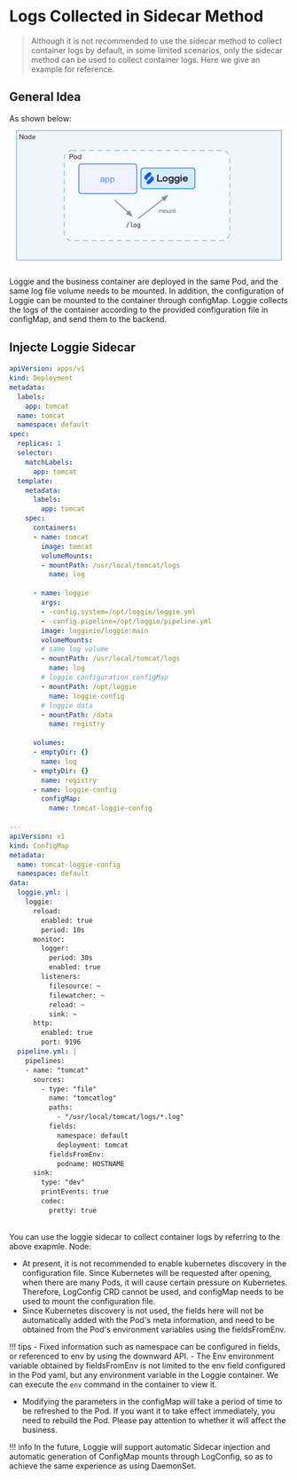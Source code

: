 # Logs Collected in Sidecar Method

> Although it is not recommended to use the sidecar method to collect container logs by default, in some limited scenarios, only the sidecar method can be used to collect container logs. Here we give an example for reference.  

## General Idea

As shown below:
![](imgs/sidecar-collect.png)
 
Loggie and the business container are deployed in the same Pod, and the same log file volume needs to be mounted. In addition, the configuration of Loggie can be mounted to the container through configMap. Loggie collects the logs of the container according to the provided configuration file in configMap, and send them to the backend.

## Injecte Loggie Sidecar

```yaml
apiVersion: apps/v1
kind: Deployment
metadata:
  labels:
    app: tomcat
  name: tomcat
  namespace: default
spec:
  replicas: 1
  selector:
    matchLabels:
      app: tomcat
  template:
    metadata:
      labels:
        app: tomcat
    spec:
      containers:
      - name: tomcat
        image: tomcat
        volumeMounts:
        - mountPath: /usr/local/tomcat/logs
          name: log

      - name: loggie
        args:
        - -config.system=/opt/loggie/loggie.yml
        - -config.pipeline=/opt/loggie/pipeline.yml
        image: loggieio/loggie:main
        volumeMounts:
        # same log volume
        - mountPath: /usr/local/tomcat/logs
          name: log
        # loggie configuration configMap
        - mountPath: /opt/loggie
          name: loggie-config
        # loggie data
        - mountPath: /data
          name: registry

      volumes:
      - emptyDir: {}
        name: log
      - emptyDir: {}
        name: registry
      - name: loggie-config
        configMap:
          name: tomcat-loggie-config

---
apiVersion: v1
kind: ConfigMap
metadata:
  name: tomcat-loggie-config
  namespace: default
data:
  loggie.yml: |
    loggie:
      reload:
        enabled: true
        period: 10s
      monitor:
        logger:
          period: 30s
          enabled: true
        listeners:
          filesource: ~
          filewatcher: ~
          reload: ~
          sink: ~
      http:
        enabled: true
        port: 9196
  pipeline.yml: |
    pipelines:
    - name: "tomcat"
      sources:
        - type: "file"
          name: "tomcatlog"
          paths:
            - "/usr/local/tomcat/logs/*.log"
          fields:
            namespace: default
            deployment: tomcat
          fieldsFromEnv:
            podname: HOSTNAME
      sink:
        type: "dev"
        printEvents: true
        codec:
          pretty: true
        
```

You can use the loggie sidecar to collect container logs by referring to the above exapmle.
Node:

- At present, it is not recommended to enable kubernetes discovery in the configuration file. Since Kubernetes will be requested after opening, when there are many Pods, it will cause certain pressure on Kubernetes. Therefore, LogConfig CRD cannot be used, and configMap needs to be used to mount the configuration file. 
- Since Kubernetes discovery is not used, the fields here will not be automatically added with the Pod's meta information, and need to be obtained from the Pod's environment variables using the fieldsFromEnv.
  
!!! tips
    - Fixed information such as namespace can be configured in fields, or referenced to env by using the downward API.
    - The Env environment variable obtained by fieldsFromEnv is not limited to the env field configured in the Pod yaml, but any environment variable in the Loggie container. We can execute the `env` command in the container to view it. 
  
- Modifying the parameters in the configMap will take a period of time to be refreshed to the Pod. If you want it to take effect immediately, you need to rebuild the Pod. Please pay attention to whether it will affect the business.

!!! info 
    In the future, Loggie will support automatic Sidecar injection and automatic generation of ConfigMap mounts through LogConfig, so as to achieve the same experience as using DaemonSet.

